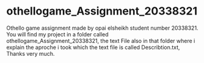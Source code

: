 # othellogame_Assignment_20338321
Othello game assignment made by opai elsheikh student number 20338321.
You will find my project in a folder called othellogame_Assignment_20338321,
the text File also in that folder where i explain the aproche i took which the text file is called Describtion.txt,
Thanks very much.
